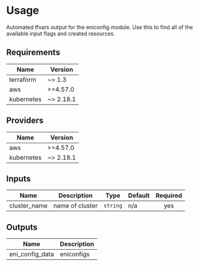 # Usage

Automated tfvars output for the eniconfig module. Use this to find all of the available input flags and created resources.

<!--- BEGIN_TF_DOCS --->
## Requirements

| Name | Version |
|------|---------|
| terraform | ~> 1.3 |
| aws | >=4.57.0 |
| kubernetes | ~> 2.18.1 |

## Providers

| Name | Version |
|------|---------|
| aws | >=4.57.0 |
| kubernetes | ~> 2.18.1 |

## Inputs

| Name | Description | Type | Default | Required |
|------|-------------|------|---------|:--------:|
| cluster\_name | name of cluster | `string` | n/a | yes |

## Outputs

| Name | Description |
|------|-------------|
| eni\_config\_data | eniconfigs |

<!--- END_TF_DOCS --->
